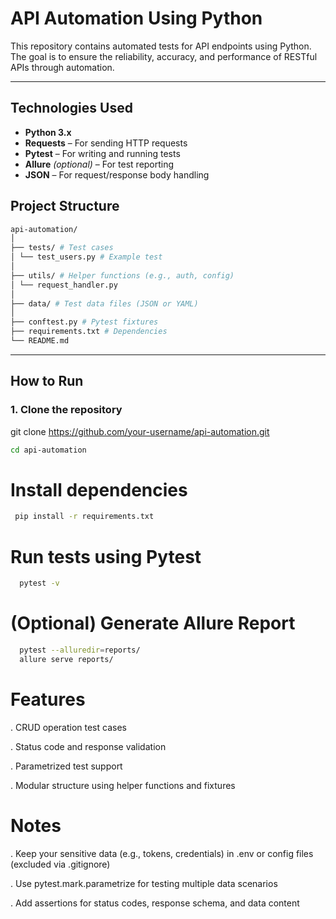 #  API Automation Using Python

This repository contains automated tests for API endpoints using Python. The goal is to ensure the reliability, accuracy, and performance of RESTful APIs through automation.

---

##  Technologies Used

- **Python 3.x**
- **Requests** – For sending HTTP requests
- **Pytest** – For writing and running tests
- **Allure** *(optional)* – For test reporting
- **JSON** – For request/response body handling


##  Project Structure
```bash
api-automation/
│
├── tests/ # Test cases
│ └── test_users.py # Example test
│
├── utils/ # Helper functions (e.g., auth, config)
│ └── request_handler.py
│
├── data/ # Test data files (JSON or YAML)
│
├── conftest.py # Pytest fixtures
├── requirements.txt # Dependencies
└── README.md
```

---

##  How to Run

### 1. Clone the repository


git clone https://github.com/your-username/api-automation.git
```bash
cd api-automation
```

 
# Install dependencies

 ```bash
  pip install -r requirements.txt
```

# Run tests using Pytest
```bash
  pytest -v
```
  
# (Optional) Generate Allure Report
```bash
  pytest --alluredir=reports/
  allure serve reports/
```

# Features
  . CRUD operation test cases

  . Status code and response validation

  . Parametrized test support

  . Modular structure using helper functions and fixtures

# Notes
  . Keep your sensitive data (e.g., tokens, credentials) in .env or config files (excluded via .gitignore)
  
  . Use pytest.mark.parametrize for testing multiple data scenarios
  
  . Add assertions for status codes, response schema, and data content

